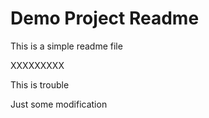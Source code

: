# Demo Project Readme
This is a simple readme file

XXXXXXXXX

This is trouble

Just some modification
